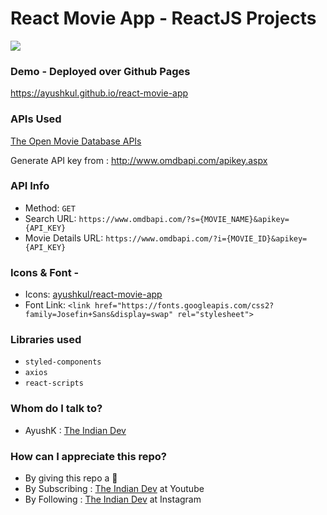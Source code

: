 # React Movie App - ReactJS Projects

![](movie.gif)

### Demo - Deployed over Github Pages 
https://ayushkul.github.io/react-movie-app



### APIs Used
[The Open Movie Database APIs](http://www.omdbapi.com/)

Generate API key from : http://www.omdbapi.com/apikey.aspx

### API Info
* Method: `GET`
* Search URL: `https://www.omdbapi.com/?s={MOVIE_NAME}&apikey={API_KEY}`
* Movie Details URL: `https://www.omdbapi.com/?i={MOVIE_ID}&apikey={API_KEY}`

### Icons & Font -
* Icons: [ayushkul/react-movie-app](https://github.com/ayushkul/react-movie-app/tree/main/public/)
* Font Link: `<link href="https://fonts.googleapis.com/css2?family=Josefin+Sans&display=swap" rel="stylesheet">`

### Libraries used
* `styled-components`
* `axios`
* `react-scripts`

### Whom do I talk to? ###

* AyushK : [The Indian Dev](https://www.instagram.com/theindiandev)

### How can I appreciate this repo? ###

* By giving this repo a 🌟
* By Subscribing : [The Indian Dev](https://www.youtube.com/channel/UCbaR6YYn5VGXrR5_f-4tNsA) at Youtube
* By Following : [The Indian Dev](https://www.instagram.com/theindiandev) at Instagram

